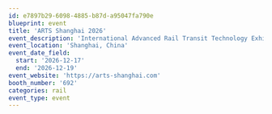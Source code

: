 ```yaml
---
id: e7897b29-6098-4885-b87d-a95047fa790e
blueprint: event
title: 'ARTS Shanghai 2026'
event_description: 'International Advanced Rail Transit Technology Exhibition'
event_location: 'Shanghai, China'
event_date_field:
  start: '2026-12-17'
  end: '2026-12-19'
event_website: 'https://arts-shanghai.com'
booth_number: '692'
categories: rail
event_type: event
---
```

